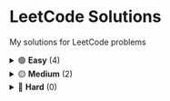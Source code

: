 # LeetCode Solutions
My solutions for LeetCode problems

<details>
  <summary>
    🟢 <b>Easy</b> (4)
  </summary>
  
  * [1. Two Sum](https://github.com/EdTonatto/leetcode/blob/main/1-two-sum.js)
  * [26. Remove Duplicates From Sorted Array](https://github.com/EdTonatto/leetcode/blob/main/26-remove-duplicates-from-sorted-array.js)
  * [27. Remove Element](https://github.com/EdTonatto/leetcode/blob/main/27-remove-element.js)
  * [88. Merge Sorted Array](https://github.com/EdTonatto/leetcode/blob/main/88-merge-sorted-array.js)
</details>

<details>
  <summary>
    🟡 <b>Medium</b> (2)
  </summary>
  
  * [19. Remove Nth Node from end of List](https://github.com/EdTonatto/leetcode/blob/main/19-remove-nth-node-from-end-of-list.js)
  * [80. Remove Duplicates from Sorted Array II](https://github.com/EdTonatto/leetcode/blob/main/80-remove-duplicates-from-sorted-array-ii.js)
</details>

<details>
  <summary>
    🔴 <b>Hard</b> (0)
  </summary>


</details>
